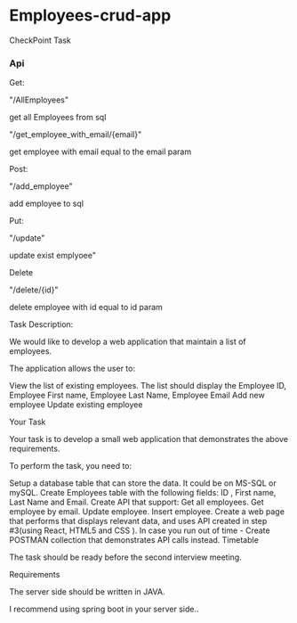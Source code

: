 # Employees-crud-app
CheckPoint Task


 ### Api
 
 Get:
 
 "/AllEmployees"
 
get all Employees from sql


"/get_employee_with_email/{email}"

get employee with email equal to the email param

Post:

"/add_employee"

add employee to sql 

Put:

"/update"

update exist emplyoee"

Delete

"/delete/{id}"

delete employee with id equal to id param


Task Description:

We would like to develop a web application that maintain a list of employees. 

The application allows the user to:

View the list of existing employees. The list should display the Employee ID, Employee First name, Employee Last Name, Employee Email
Add new employee
Update existing employee
 

Your Task

Your task is to develop a small web application that demonstrates the above requirements.

To perform the task, you need to:

Setup a database table that can store the data. It could be on MS-SQL or mySQL.
Create Employees table with the following fields: ID , First name, Last Name and Email.
Create API that support:
Get all employees.
Get employee by email.
Update employee.
Insert employee.
Create a web page that performs that displays relevant data, and uses API created in step #3(using React, HTML5 and CSS ).
In case you run out of time - Create POSTMAN collection that demonstrates API calls instead.
Timetable

The task should be ready before the second interview meeting.

 

Requirements

The server side should be written in JAVA.

I recommend using spring boot in your server side..

